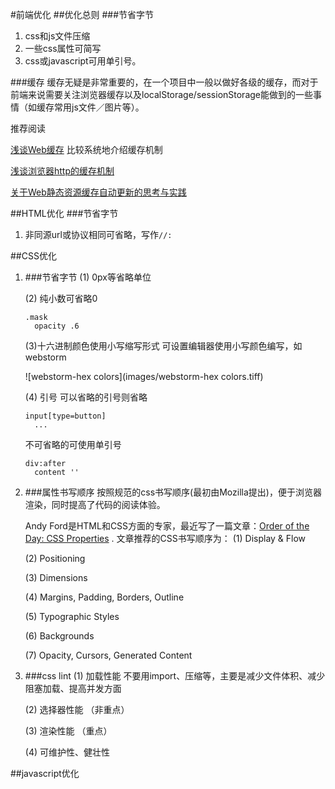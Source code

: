 #前端优化
##优化总则
###节省字节
1. css和js文件压缩
2. 一些css属性可简写
3. css或javascript可用单引号。

###缓存
缓存无疑是非常重要的，在一个项目中一般以做好各级的缓存，而对于前端来说需要关注浏览器缓存以及localStorage/sessionStorage能做到的一些事情（如缓存常用js文件／图片等）。

推荐阅读

[浅谈Web缓存](http://www.alloyteam.com/2016/03/discussion-on-web-caching/?utm_source=tuicool&utm_medium=referral) 比较系统地介绍缓存机制

[浅谈浏览器http的缓存机制](http://www.360doc.com/content/16/0405/10/30136251_547971176.shtml)

[关于Web静态资源缓存自动更新的思考与实践](http://web.jobbole.com/82838/)

##HTML优化
###节省字节
1. 非同源url或协议相同可省略，写作`//:`


##CSS优化
1. ###节省字节
	(1) 0px等省略单位
	
	(2) 纯小数可省略0
	
	```
	.mask
	  opacity .6
	```
	(3)十六进制颜色使用小写缩写形式
	可设置编辑器使用小写颜色编写，如webstorm
		
	![webstorm-hex colors](images/webstorm-hex colors.tiff)
	
	(4) 引号
	可以省略的引号则省略
	
	```
	input[type=button]
	  ...
	```
	不可省略的可使用单引号
	
	```
	div:after
	  content ''
	```

2. ###属性书写顺序
	按照规范的css书写顺序(最初由Mozilla提出)，便于浏览器渲染，同时提高了代码的阅读体验。
	
	Andy Ford是HTML和CSS方面的专家，最近写了一篇文章：[Order of the Day: CSS Properties](http://aloestudios.com/2009/02/order-of-the-day-css-properties/) . 文章推荐的CSS书写顺序为：
	(1) Display & Flow

	(2) Positioning
	
	(3) Dimensions
	
	(4) Margins, Padding, Borders, Outline
	
	(5) Typographic Styles
	
	(6) Backgrounds
	
	(7) Opacity, Cursors, Generated Content

3. ###css lint
	(1) 加载性能  不要用import、压缩等，主要是减少文件体积、减少阻塞加载、提高并发方面
	
	(2) 选择器性能 （非重点）
	
	(3) 渲染性能 （重点）
	
	(4) 可维护性、健壮性


##javascript优化
